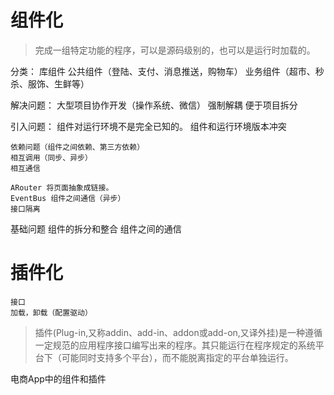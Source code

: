 # 组件化
>完成一组特定功能的程序，可以是源码级别的，也可以是运行时加载的。

分类：
    库组件
    公共组件（登陆、支付、消息推送，购物车）
    业务组件（超市、秒杀、服饰、生鲜等）

解决问题：
    大型项目协作开发（操作系统、微信）
    强制解耦
    便于项目拆分

引入问题：
    组件对运行环境不是完全已知的。
    组件和运行环境版本冲突

    依赖问题（组件之间依赖、第三方依赖）
    相互调用（同步、异步）
    相互通信

    ARouter 将页面抽象成链接。
    EventBus 组件之间通信（异步）
    接口隔离  

基础问题
    组件的拆分和整合
    组件之间的通信

# 插件化
    接口
    加载，卸载（配置驱动）

>插件(Plug-in,又称addin、add-in、addon或add-on,又译外挂)是一种遵循一定规范的应用程序接口编写出来的程序。其只能运行在程序规定的系统平台下（可能同时支持多个平台），而不能脱离指定的平台单独运行。


电商App中的组件和插件
